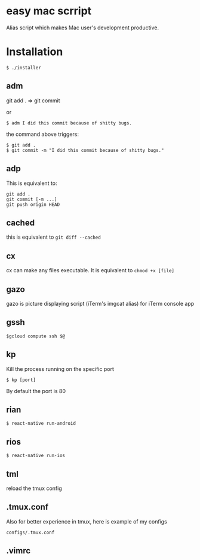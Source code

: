 # easy mac scrript

Alias script which makes Mac user's development productive.

# Installation

```
$ ./installer
```

## adm

git add . => git commit

or

```
$ adm I did this commit because of shitty bugs.
```

the command above triggers:

```
$ git add .
$ git commit -m "I did this commit because of shitty bugs."
```

## adp

This is equivalent to:

```
git add .
git commit [-m ...]
git push origin HEAD
```
## cached

this is equivalent to `git diff --cached`

## cx

cx can make any files executable. It is equivalent to `chmod +x [file]`

## gazo

gazo is picture displaying script (iTerm's imgcat alias) for iTerm console app

## gssh

```
$gcloud compute ssh $@
```

## kp

Kill the process running on the specific port

```
$ kp [port]
```

By default the port is 80


## rian

```
$ react-native run-android
```

## rios

```
$ react-native run-ios
```

## tml

reload the tmux config

## .tmux.conf

Also for better experience in tmux, here is example of my configs

```
configs/.tmux.conf
```

## .vimrc


